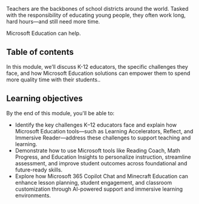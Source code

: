 Teachers are the backbones of school districts around the world. Tasked with the responsibility of educating young people, they often work long, hard hours—and still need more time.

Microsoft Education can help.

## Table of contents

In this module, we’ll discuss K-12 educators, the specific challenges they face, and how Microsoft Education solutions can empower them to spend more quality time with their students..

## Learning objectives

By the end of this module, you'll be able to:

- Identify the key challenges K–12 educators face and explain how Microsoft Education tools—such as Learning Accelerators, Reflect, and Immersive Reader—address these challenges to support teaching and learning.
- Demonstrate how to use Microsoft tools like Reading Coach, Math Progress, and Education Insights to personalize instruction, streamline assessment, and improve student outcomes across foundational and future-ready skills.
- Explore how Microsoft 365 Copilot Chat and Minecraft Education can enhance lesson planning, student engagement, and classroom customization through AI-powered support and immersive learning environments.
